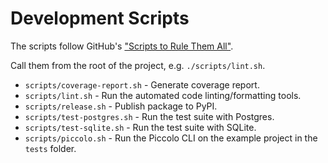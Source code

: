 # Development Scripts

The scripts follow GitHub's ["Scripts to Rule Them All"](https://github.com/github/scripts-to-rule-them-all).

Call them from the root of the project, e.g. `./scripts/lint.sh`.

* `scripts/coverage-report.sh` - Generate coverage report.
* `scripts/lint.sh` - Run the automated code linting/formatting tools.
* `scripts/release.sh` - Publish package to PyPI.
* `scripts/test-postgres.sh` - Run the test suite with Postgres.
* `scripts/test-sqlite.sh` - Run the test suite with SQLite.
* `scripts/piccolo.sh` - Run the Piccolo CLI on the example project in the `tests` folder.
